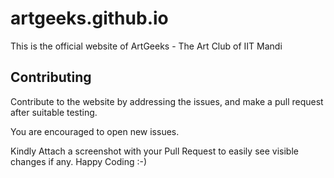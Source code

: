 # artgeeks.github.io
This is the official website of ArtGeeks - The Art Club of IIT Mandi

## Contributing

Contribute to the website by addressing the issues, and make a pull request after suitable testing. 

You are encouraged to open new issues.

Kindly Attach a screenshot with your Pull Request to easily see visible changes if any. Happy Coding :-)
